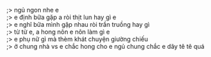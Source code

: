 ;> ngủ ngon nhe e<br>
;> e định bữa gặp a ròi thịt lun hay gì e<br>
;> e nghĩ bữa mình gặp nhau ròi trần truồng hay gì<br>
;> từ từ e, a hong nôn e nôn làm gì e<br>
;> e phụ nữ gì mà thèm khát chuyện giường chiếu<br>
;> ở chung nhà vs e chắc hong cho e ngủ chung chắc e dãy tê tê quá
